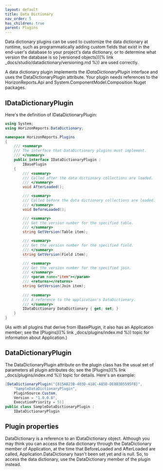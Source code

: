 ```yaml
---
layout: default
title: Data Dictionary
nav_order: 5
has_children: true
parent: Plugins
---
```


Data dictionary plugins can be used to customize the data dictionary at runtime, such as programmatically adding custom fields that exist in the end-user's database to your project's data dictionary, or to determine what version the database is so [versioned objects]({% link _docs/studio/datadictionary/versioning.md %}) are used correctly.

A data dictionary plugin implements the *IDataDictionaryPlugin* interface and uses the DataDictionaryPlugin attribute. Your plugin needs references to the HorizonReports.Api and System.ComponentModel.Composition Nuget packages.


## IDataDictionaryPlugin
Here's the definition of IDataDictionaryPlugin:

```csharp
using System;
using HorizonReports.DataDictionary;

namespace HorizonReports.Plugins
{
    /// <summary>
    /// The interface that DataDictionary plugins must implement.
    /// </summary>
    public interface IDataDictionaryPlugin :
        IBasePlugin
    {
        /// <summary>
        /// Called after the data dictionary collections are loaded.
        /// </summary>
        void AfterLoaded();

        /// <summary>
        /// Called before the data dictionary collections are loaded.
        /// </summary>
        void BeforeLoaded();

        /// <summary>
        /// Get the version number for the specified table.
        /// </summary>
        string GetVersion(Table item);

        /// <summary>
        /// Get the version number for the specified field.
        /// </summary>
        string GetVersion(Field item);

        /// <summary>
        /// Get the version number for the specified join.
        /// </summary>
        /// <param name="item"></param>
        /// <returns></returns>
        string GetVersion(Join item);
		
		/// <summary>
        /// A reference to the application's DataDictionary.
        /// </summary>
        IDataDictionary DataDictionary { get; set; }
    }
}
```

(As with all plugins that derive from IBasePlugin, it also has an Application member; see the [Plugins]({% link _docs/plugins/index.md %}) topic for information about Application.)

## DataDictionaryPlugin
The DataDictionaryPlugin attribute on the plugin class has the usual set of parameters all plugin attributes do; see the [Plugins]({% link _docs/plugins/index.md %}) topic for details. Here's an example:

```csharp
[DataDictionaryPlugin("{815AB23B-403D-418C-A85D-DE8B3B5595FB}",
    "SampleDataDictionaryPlugin",
    PluginSource.Custom,
    Version = "1.0.0.0",
    ExecutionPriority = 5)]
public class SampleDataDictionaryPlugin :
    IDataDictionaryPlugin

```

## Plugin properties
DataDictionary is a reference to an IDataDictionary object. Although you may think you can access the data dictionary through the DataDictionary member of Application, at the time that BeforeLoaded and AfterLoaded are called, Application.DataDictionary hasn't been set yet and is null. So, to access the data dictionary, use the DataDictionary member of the plugin instead.
